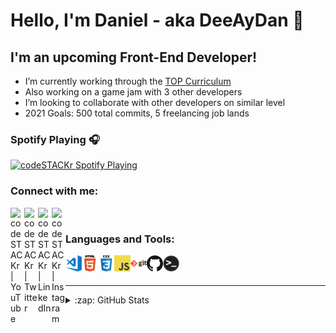 # Hello, I'm Daniel - aka DeeAyDan 👋

## I'm an upcoming Front-End Developer!

-  I’m currently working through the [TOP Curriculum][odin]
-  Also working on a game jam with 3 other developers
-  I’m looking to collaborate with other developers on similar level
-  2021 Goals: 500 total commits, 5 freelancing job lands

### Spotify Playing 🎧

[<img src="https://novatorem-deeaydan.vercel.app/api/spotify-playing" alt="codeSTACKr Spotify Playing" width="350" />](https://open.spotify.com/user/21jsxrmwuwhdqriubj7ghhlva)

### Connect with me:

[<img align="left" alt="codeSTACKr | YouTube" width="22px" src="https://cdn.jsdelivr.net/npm/simple-icons@v3/icons/youtube.svg" />][youtube]
[<img align="left" alt="codeSTACKr | Twitter" width="22px" src="https://cdn.jsdelivr.net/npm/simple-icons@v3/icons/twitter.svg" />][twitter]
[<img align="left" alt="codeSTACKr | LinkedIn" width="22px" src="https://cdn.jsdelivr.net/npm/simple-icons@v3/icons/linkedin.svg" />][linkedin]
[<img align="left" alt="codeSTACKr | Instagram" width="22px" src="https://cdn.jsdelivr.net/npm/simple-icons@v3/icons/instagram.svg" />][instagram]

<br />

### Languages and Tools:

<img align="left" alt="Visual Studio Code" width="26px" src="https://raw.githubusercontent.com/github/explore/80688e429a7d4ef2fca1e82350fe8e3517d3494d/topics/visual-studio-code/visual-studio-code.png" />
<img align="left" alt="HTML5" width="26px" src="https://raw.githubusercontent.com/github/explore/80688e429a7d4ef2fca1e82350fe8e3517d3494d/topics/html/html.png" />
<img align="left" alt="CSS3" width="26px" src="https://raw.githubusercontent.com/github/explore/80688e429a7d4ef2fca1e82350fe8e3517d3494d/topics/css/css.png" />
<img align="left" alt="JavaScript" width="26px" src="https://raw.githubusercontent.com/github/explore/80688e429a7d4ef2fca1e82350fe8e3517d3494d/topics/javascript/javascript.png" />
<img align="left" alt="Git" width="26px" src="https://raw.githubusercontent.com/github/explore/80688e429a7d4ef2fca1e82350fe8e3517d3494d/topics/git/git.png" />
<img align="left" alt="GitHub" width="26px" src="https://raw.githubusercontent.com/github/explore/78df643247d429f6cc873026c0622819ad797942/topics/github/github.png" />
<img align="left" alt="Terminal" width="26px" src="https://raw.githubusercontent.com/github/explore/80688e429a7d4ef2fca1e82350fe8e3517d3494d/topics/terminal/terminal.png" />

<br />
<br />

---

<details>
  <summary>:zap: GitHub Stats</summary>

  <img align="left" alt="DeeAyDan's GitHub Stats" src="https://https://github.com/anuraghazra/github-readme-stats.app/api?username=DeeAyDan&show_icons=true&hide_border=true" />

</details>

[odin]: https://www.theodinproject.com/dashboard
[youtube]: https://www.youtube.com/channel/UC7dWVDAV2UIIVj5gZFM-hdA
[twitter]: https://twitter.com/DeeAyDan
[instagram]: https://www.instagram.com/deeaydan/
[linkedin]: https://www.linkedin.com/in/kromek-dani-b35895216/
